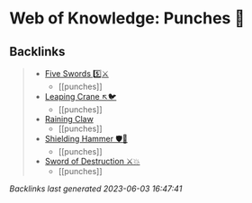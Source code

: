 # Web of Knowledge: Punches 👊

## Backlinks

> - [Five Swords 5️⃣⚔️](..\techniques\five-swords.md)
>   - [[punches]]
> - [Leaping Crane ↖️🐦](..\techniques\leaping-crane.md)
>   - [[punches]]
> - [Raining Claw](..\techniques\raining-claw.md)
>   - [[punches]]
> - [Shielding Hammer 🛡️🔨](..\techniques\shielding-hammer.md)
>   - [[punches]]
> - [Sword of Destruction ⚔️💥](..\techniques\sword-of-destruction.md)
>   - [[punches]]

_Backlinks last generated 2023-06-03 16:47:41_
